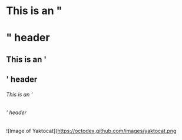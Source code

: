 # This is an "<h1>" header
## This is an '<h2>' header
###### This is an '<h6>' header

  ![Image of Yaktocat](https://octodex.github.com/images/yaktocat.png
